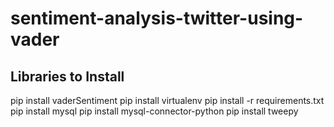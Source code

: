 # sentiment-analysis-twitter-using-vader

Libraries to Install
-----------------------
pip install vaderSentiment
pip install virtualenv
pip install -r requirements.txt
pip install mysql
pip install mysql-connector-python
pip install tweepy

